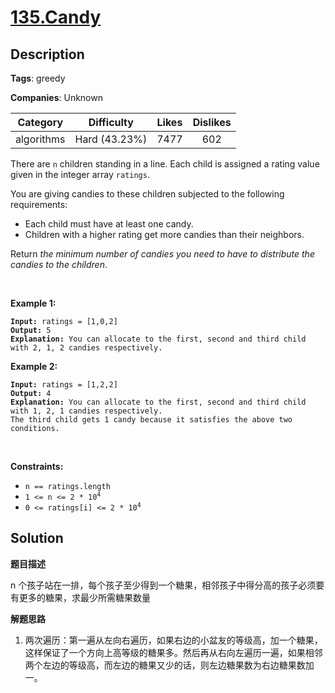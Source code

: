 # [135.Candy](https://leetcode.com/problems/candy/description/)

## Description

**Tags**: greedy

**Companies**: Unknown

| Category | Difficulty | Likes | Dislikes |
| :------: | :--------: | :---: | :------: |
| algorithms | Hard (43.23%) | 7477 | 602 |

<p>There are <code>n</code> children standing in a line. Each child is assigned a rating value given in the integer array <code>ratings</code>.</p>
<p>You are giving candies to these children subjected to the following requirements:</p>
<ul>
  <li>Each child must have at least one candy.</li>
  <li>Children with a higher rating get more candies than their neighbors.</li>
</ul>
<p>Return <em>the minimum number of candies you need to have to distribute the candies to the children</em>.</p>
<p>&nbsp;</p>
<p><strong class="example">Example 1:</strong></p>
<pre><code><strong>Input:</strong> ratings = [1,0,2]
<strong>Output:</strong> 5
<strong>Explanation:</strong> You can allocate to the first, second and third child with 2, 1, 2 candies respectively.</code></pre>
<p><strong class="example">Example 2:</strong></p>
<pre><code><strong>Input:</strong> ratings = [1,2,2]
<strong>Output:</strong> 4
<strong>Explanation:</strong> You can allocate to the first, second and third child with 1, 2, 1 candies respectively.
The third child gets 1 candy because it satisfies the above two conditions.</code></pre>
<p>&nbsp;</p>
<p><strong>Constraints:</strong></p>
<ul>
  <li><code>n == ratings.length</code></li>
  <li><code>1 &lt;= n &lt;= 2 * 10<sup>4</sup></code></li>
  <li><code>0 &lt;= ratings[i] &lt;= 2 * 10<sup>4</sup></code></li>
</ul>

## Solution

**题目描述**

n 个孩子站在一排，每个孩子至少得到一个糖果，相邻孩子中得分高的孩子必须要有更多的糖果，求最少所需糖果数量

**解题思路**

1. 两次遍历：第一遍从左向右遍历，如果右边的小盆友的等级高，加一个糖果，这样保证了一个方向上高等级的糖果多。然后再从右向左遍历一遍，如果相邻两个左边的等级高，而左边的糖果又少的话，则左边糖果数为右边糖果数加一。

